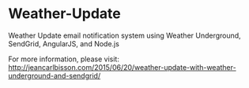 # Weather-Update
Weather Update email notification system using Weather Underground, SendGrid, AngularJS, and Node.js

For more information, please visit: http://jeancarlbisson.com/2015/06/20/weather-update-with-weather-underground-and-sendgrid/
